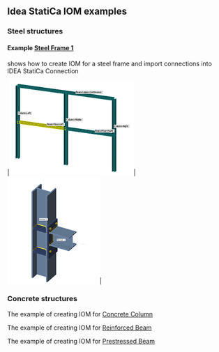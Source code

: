 ## Idea StatiCa IOM examples

### Steel structures

#### Example [Steel Frame 1](iom-steel-connections/steel-frame1.md)
shows how to create IOM for a steel frame and import connections into IDEA StatiCa Connection

|![Steel Frame](https://github.com/idea-statica/iom-examples/blob/gh-pages/iom-steel-connections/Images/structure-thumb.png?raw=true)|![Imported connection](https://github.com/idea-statica/iom-examples/blob/gh-pages/iom-steel-connections/Images/stiffenersWithWelds-thumb.png?raw=true)|


### Concrete structures

The example of creating IOM for [Concrete Column](rcs/rcs-column.md)

The example of creating IOM for [Reinforced Beam](rcs/rcs-reinforced-beam.md)

The example of creating IOM for [Prestressed Beam](rcs/rcs-prestressed-beam.md)




